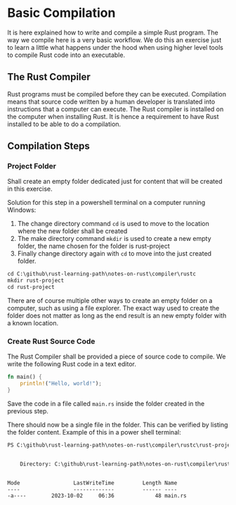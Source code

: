 # Basic Compilation

It is here explained how to write and compile a simple Rust program. The way we compile here is a very basic workflow. We do this an exercise just to learn a little what happens under the hood when using higher level tools to compile Rust code into an executable.

## The Rust Compiler

Rust programs must be compiled before they can be executed. Compilation means that source code written by a human developer is translated into instructions that a computer can execute. The Rust compiler is installed on the computer when installing Rust. It is hence a requirement to have Rust installed to be able to do a compilation.

## Compilation Steps

### Project Folder

Shall create an empty folder dedicated just for content that will be created in this exercise.

Solution for this step in a powershell terminal on a computer running Windows:

1. The change directory command `cd` is used to move to the location where the new folder shall be created
2. The make directory command `mkdir` is used to create a new empty folder, the name chosen for the folder is rust-project
3. Finally change directory again with `cd` to move into the just created folder.

```txt
cd C:\github\rust-learning-path\notes-on-rust\compiler\rustc
mkdir rust-project
cd rust-project
```

There are of course multiple other ways to create an empty folder on a computer, such as using a file explorer. The exact way used to create the folder does not matter as long as the end result is an new empty folder with a known location.

### Create Rust Source Code

The Rust Compiler shall be provided a piece of source code to compile. We write the following Rust code in a text editor.

```rust
fn main() {
    println!("Hello, world!");
}
```

Save the code in a file called `main.rs` inside the folder created in the previous step.

There should now be a single file in the folder. This can be verified by listing the folder content. Example of this in a power shell terminal:

```txt
PS C:\github\rust-learning-path\notes-on-rust\compiler\rustc\rust-project> ls


    Directory: C:\github\rust-learning-path\notes-on-rust\compiler\rustc\rust-project


Mode                 LastWriteTime         Length Name
----                 -------------         ------ ----
-a----        2023-10-02     06:36             48 main.rs

```
